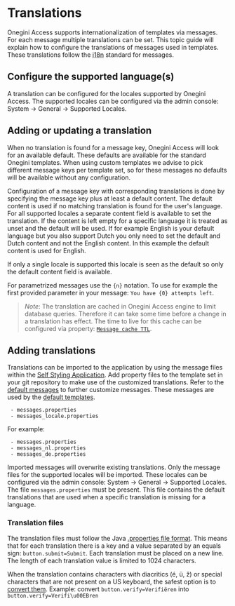 # Translations

Onegini Access supports internationalization of templates via messages. For each message multiple translations can be set. This topic guide will explain how to
configure the translations of messages used in templates. These translations follow the <abbr title="Internationalization">i18n</abbr> standard for messages.

## Configure the supported language(s)

A translation can be configured for the locales supported by Onegini Access. The supported locales can be configured via the admin console:
System &rightarrow; General &rightarrow; Supported Locales.

## Adding or updating a translation

When no translation is found for a message key, Onegini Access will look for an available default. These defaults are available for the standard Onegini
templates. When using custom templates we advise to pick different message keys per template set, so for these messages no defaults will be available without
any configuration.

Configuration of a message key with corresponding translations is done by specifying the message key plus at least a default content. The default content is
used if no matching translation is found for the user's language. For all supported locales a separate content field is available to set the translation. If the
content is left empty for a specific language it is treated as unset and the default will be used. If for example English is your default language but you also
support Dutch you only need to set the default and Dutch content and not the English content. In this example the default content is used for English.

If only a single locale is supported this locale is seen as the default so only the default content field is available.

For parametrized messages use the `{n}` notation. To use for example the first provided parameter in your message: `You have {0} attempts left`.

> *Note*: The translation are cached in Onegini Access engine to limit database queries. Therefore it can take some time before a change in a translation has effect. The time to live for this cache can be configured via property: [`Message cache TTL`](../../technical-app-management/cache-config/cache-config.md).

## Adding translations

Translations can be imported to the application by using the message files within the [Self Styling Application](../../../../../self-styling/index.md). Add
property files to the template set in your git repository to make use of the customized translations. Refer to the [default messages](./content/messages.zip) to
further customize messages. These messages are used by the [default templates](../templates/templates.md).

```
 - messages.properties
 - messages_locale.properties
```

For example:

```
 - messages.properties
 - messages_nl.properties
 - messages_de.properties
```

Imported messages will overwrite existing translations. Only the message files for the supported locales will be imported. These locales can be configured via
the admin console: System &rightarrow; General &rightarrow; Supported Locales. The file `messages.properties` must be present. This file contains the default
translations that are used when a specific translation is missing for a language.

### Translation files

The translation files must follow the Java [.properties file format](https://en.wikipedia.org/wiki/.properties). This means that for each translation there is a
key and a value separated by an equals sign: `button.submit=Submit`. Each translation must be placed on a new line. The length of each translation value is
limited to 1024 characters.

When the translation contains characters with diacritics (é, ü, ž) or special characters that are not present on a US keyboard, the safest option is to
[convert them](https://itpro.cz/juniconv/). Example: convert `button.verify=Verifiëren` into `button.verify=Verifi\u00EBren`
